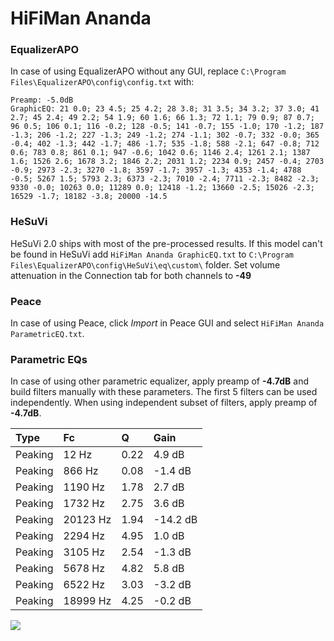 # HiFiMan Ananda

### EqualizerAPO
In case of using EqualizerAPO without any GUI, replace `C:\Program Files\EqualizerAPO\config\config.txt`
with:
```
Preamp: -5.0dB
GraphicEQ: 21 0.0; 23 4.5; 25 4.2; 28 3.8; 31 3.5; 34 3.2; 37 3.0; 41 2.7; 45 2.4; 49 2.2; 54 1.9; 60 1.6; 66 1.3; 72 1.1; 79 0.9; 87 0.7; 96 0.5; 106 0.1; 116 -0.2; 128 -0.5; 141 -0.7; 155 -1.0; 170 -1.2; 187 -1.3; 206 -1.2; 227 -1.3; 249 -1.2; 274 -1.1; 302 -0.7; 332 -0.0; 365 -0.4; 402 -1.3; 442 -1.7; 486 -1.7; 535 -1.8; 588 -2.1; 647 -0.8; 712 0.6; 783 0.8; 861 0.1; 947 -0.6; 1042 0.6; 1146 2.4; 1261 2.1; 1387 1.6; 1526 2.6; 1678 3.2; 1846 2.2; 2031 1.2; 2234 0.9; 2457 -0.4; 2703 -0.9; 2973 -2.3; 3270 -1.8; 3597 -1.7; 3957 -1.3; 4353 -1.4; 4788 -0.5; 5267 1.5; 5793 2.3; 6373 -2.3; 7010 -2.4; 7711 -2.3; 8482 -2.3; 9330 -0.0; 10263 0.0; 11289 0.0; 12418 -1.2; 13660 -2.5; 15026 -2.3; 16529 -1.7; 18182 -3.8; 20000 -14.5
```

### HeSuVi
HeSuVi 2.0 ships with most of the pre-processed results. If this model can't be found in HeSuVi add
`HiFiMan Ananda GraphicEQ.txt` to `C:\Program Files\EqualizerAPO\config\HeSuVi\eq\custom\` folder.
Set volume attenuation in the Connection tab for both channels to **-49**

### Peace
In case of using Peace, click *Import* in Peace GUI and select `HiFiMan Ananda ParametricEQ.txt`.

### Parametric EQs
In case of using other parametric equalizer, apply preamp of **-4.7dB** and build filters manually
with these parameters. The first 5 filters can be used independently.
When using independent subset of filters, apply preamp of **-4.7dB**.

| Type    | Fc       |    Q | Gain     |
|:--------|:---------|:-----|:---------|
| Peaking | 12 Hz    | 0.22 | 4.9 dB   |
| Peaking | 866 Hz   | 0.08 | -1.4 dB  |
| Peaking | 1190 Hz  | 1.78 | 2.7 dB   |
| Peaking | 1732 Hz  | 2.75 | 3.6 dB   |
| Peaking | 20123 Hz | 1.94 | -14.2 dB |
| Peaking | 2294 Hz  | 4.95 | 1.0 dB   |
| Peaking | 3105 Hz  | 2.54 | -1.3 dB  |
| Peaking | 5678 Hz  | 4.82 | 5.8 dB   |
| Peaking | 6522 Hz  | 3.03 | -3.2 dB  |
| Peaking | 18999 Hz | 4.25 | -0.2 dB  |

![](https://raw.githubusercontent.com/jaakkopasanen/AutoEq/master/results/rtings/avg/HiFiMan%20Ananda/HiFiMan%20Ananda.png)